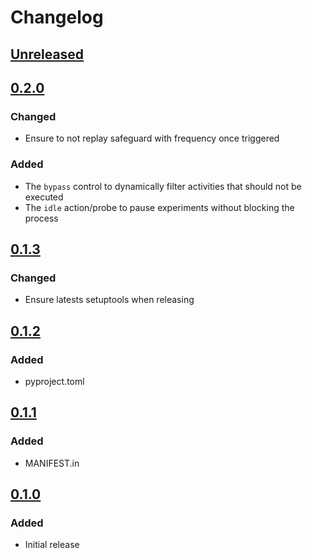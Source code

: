 # Changelog

## [Unreleased][]

[Unreleased]: https://github.com/chaostoolkit/chaostoolkit-addons/compare/0.2.0...HEAD

## [0.2.0][]

[0.2.0]: https://github.com/chaostoolkit/chaostoolkit-addons/compare/0.1.3...0.2.0

### Changed

- Ensure to not replay safeguard with frequency once triggered

### Added

-  The `bypass` control to dynamically filter activities that should not be
   executed
-  The `idle` action/probe to pause experiments without blocking the process

## [0.1.3][]

[0.1.3]: https://github.com/chaostoolkit/chaostoolkit-addons/compare/0.1.2...0.1.3

### Changed

-   Ensure latests setuptools when releasing

## [0.1.2][]

[0.1.2]: https://github.com/chaostoolkit/chaostoolkit-addons/compare/0.1.1...0.1.2

### Added

-   pyproject.toml

## [0.1.1][]

[0.1.1]: https://github.com/chaostoolkit/chaostoolkit-addons/compare/0.1.0...0.1.1

### Added

-   MANIFEST.in

## [0.1.0][]

[0.1.0]: https://github.com/chaostoolkit/chaostoolkit-addons/tree/0.1.0

### Added

-   Initial release